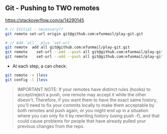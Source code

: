 ## Git - Pushing to TWO remotes

https://stackoverflow.com/a/14290145


```sh
# // Initial - necessary??
git remote set-url origin git@github.com:efunmail/play-git.git

# // Add `all`, plus `set-url` 
git remote  add all git@github.com:efunmail/play-git.git
git remote    set-url --add --push all git@github.com:efunmail/play-git-2.git
git remote    set-url --add --push all git@github.com:efunmail/play-git.git
```

- At each step, a can check:

```sh
git remote -v |less
git config -l |less
```


> IMPORTANT NOTE: If your remotes have distinct rules (hooks) to accept/reject a push, one remote may accept it while the other doesn't. Therefore, if you want them to have the exact same history, you'll need to fix your commits locally to make them acceptable by both remotes and push again, or you might end up in a situation where you can only fix it by rewriting history (using push -f), and that could cause problems for people that have already pulled your previous changes from the repo.
